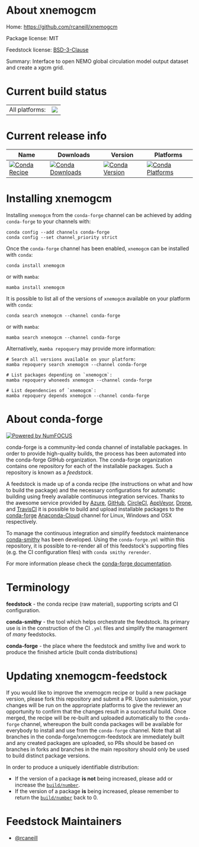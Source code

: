 About xnemogcm
==============

Home: https://github.com/rcaneill/xnemogcm

Package license: MIT

Feedstock license: [BSD-3-Clause](https://github.com/conda-forge/xnemogcm-feedstock/blob/main/LICENSE.txt)

Summary: Interface to open NEMO global circulation model output dataset and create a xgcm grid.

Current build status
====================


<table><tr><td>All platforms:</td>
    <td>
      <a href="https://dev.azure.com/conda-forge/feedstock-builds/_build/latest?definitionId=16085&branchName=main">
        <img src="https://dev.azure.com/conda-forge/feedstock-builds/_apis/build/status/xnemogcm-feedstock?branchName=main">
      </a>
    </td>
  </tr>
</table>

Current release info
====================

| Name | Downloads | Version | Platforms |
| --- | --- | --- | --- |
| [![Conda Recipe](https://img.shields.io/badge/recipe-xnemogcm-green.svg)](https://anaconda.org/conda-forge/xnemogcm) | [![Conda Downloads](https://img.shields.io/conda/dn/conda-forge/xnemogcm.svg)](https://anaconda.org/conda-forge/xnemogcm) | [![Conda Version](https://img.shields.io/conda/vn/conda-forge/xnemogcm.svg)](https://anaconda.org/conda-forge/xnemogcm) | [![Conda Platforms](https://img.shields.io/conda/pn/conda-forge/xnemogcm.svg)](https://anaconda.org/conda-forge/xnemogcm) |

Installing xnemogcm
===================

Installing `xnemogcm` from the `conda-forge` channel can be achieved by adding `conda-forge` to your channels with:

```
conda config --add channels conda-forge
conda config --set channel_priority strict
```

Once the `conda-forge` channel has been enabled, `xnemogcm` can be installed with `conda`:

```
conda install xnemogcm
```

or with `mamba`:

```
mamba install xnemogcm
```

It is possible to list all of the versions of `xnemogcm` available on your platform with `conda`:

```
conda search xnemogcm --channel conda-forge
```

or with `mamba`:

```
mamba search xnemogcm --channel conda-forge
```

Alternatively, `mamba repoquery` may provide more information:

```
# Search all versions available on your platform:
mamba repoquery search xnemogcm --channel conda-forge

# List packages depending on `xnemogcm`:
mamba repoquery whoneeds xnemogcm --channel conda-forge

# List dependencies of `xnemogcm`:
mamba repoquery depends xnemogcm --channel conda-forge
```


About conda-forge
=================

[![Powered by
NumFOCUS](https://img.shields.io/badge/powered%20by-NumFOCUS-orange.svg?style=flat&colorA=E1523D&colorB=007D8A)](https://numfocus.org)

conda-forge is a community-led conda channel of installable packages.
In order to provide high-quality builds, the process has been automated into the
conda-forge GitHub organization. The conda-forge organization contains one repository
for each of the installable packages. Such a repository is known as a *feedstock*.

A feedstock is made up of a conda recipe (the instructions on what and how to build
the package) and the necessary configurations for automatic building using freely
available continuous integration services. Thanks to the awesome service provided by
[Azure](https://azure.microsoft.com/en-us/services/devops/), [GitHub](https://github.com/),
[CircleCI](https://circleci.com/), [AppVeyor](https://www.appveyor.com/),
[Drone](https://cloud.drone.io/welcome), and [TravisCI](https://travis-ci.com/)
it is possible to build and upload installable packages to the
[conda-forge](https://anaconda.org/conda-forge) [Anaconda-Cloud](https://anaconda.org/)
channel for Linux, Windows and OSX respectively.

To manage the continuous integration and simplify feedstock maintenance
[conda-smithy](https://github.com/conda-forge/conda-smithy) has been developed.
Using the ``conda-forge.yml`` within this repository, it is possible to re-render all of
this feedstock's supporting files (e.g. the CI configuration files) with ``conda smithy rerender``.

For more information please check the [conda-forge documentation](https://conda-forge.org/docs/).

Terminology
===========

**feedstock** - the conda recipe (raw material), supporting scripts and CI configuration.

**conda-smithy** - the tool which helps orchestrate the feedstock.
                   Its primary use is in the construction of the CI ``.yml`` files
                   and simplify the management of *many* feedstocks.

**conda-forge** - the place where the feedstock and smithy live and work to
                  produce the finished article (built conda distributions)


Updating xnemogcm-feedstock
===========================

If you would like to improve the xnemogcm recipe or build a new
package version, please fork this repository and submit a PR. Upon submission,
your changes will be run on the appropriate platforms to give the reviewer an
opportunity to confirm that the changes result in a successful build. Once
merged, the recipe will be re-built and uploaded automatically to the
`conda-forge` channel, whereupon the built conda packages will be available for
everybody to install and use from the `conda-forge` channel.
Note that all branches in the conda-forge/xnemogcm-feedstock are
immediately built and any created packages are uploaded, so PRs should be based
on branches in forks and branches in the main repository should only be used to
build distinct package versions.

In order to produce a uniquely identifiable distribution:
 * If the version of a package **is not** being increased, please add or increase
   the [``build/number``](https://docs.conda.io/projects/conda-build/en/latest/resources/define-metadata.html#build-number-and-string).
 * If the version of a package **is** being increased, please remember to return
   the [``build/number``](https://docs.conda.io/projects/conda-build/en/latest/resources/define-metadata.html#build-number-and-string)
   back to 0.

Feedstock Maintainers
=====================

* [@rcaneill](https://github.com/rcaneill/)

